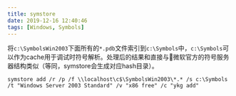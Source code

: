 ```yaml
---
title: symstore
date: 2019-12-16 12:40:46
tags: [Windows, Symbols]
---
```


将`c:\SymbolsWin2003`下面所有的`*.pdb`文件索引到`c:\Symbols`中，`c:\Symbols`可以作为cache用于调试时符号解析。处理后的结果和直接与微软官方的符号服务器结构类似（等同，symstore会生成对应hash目录）。

```
symstore add /r /p /f \\localhost\c$\SymbolsWin2003\*.* /s c:\Symbols /t "Windows Server 2003 Standard" /v "x86 free" /c "ykg add"
```

